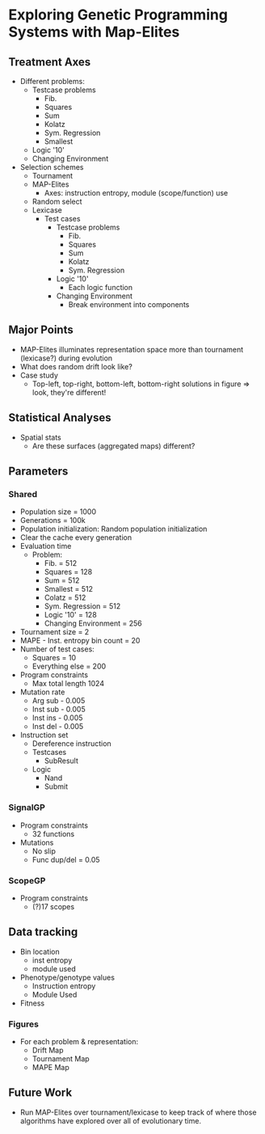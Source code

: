 # Exploring Genetic Programming Systems with Map-Elites

## Treatment Axes
- Different problems:
  - Testcase problems
    - Fib. 
    - Squares
    - Sum
    - Kolatz
    - Sym. Regression
    - Smallest
  - Logic '10'
  - Changing Environment
- Selection schemes
  - Tournament
  - MAP-Elites
    - Axes: instruction entropy, module (scope/function) use
  - Random select
  - Lexicase
    - Test cases
        - Testcase problems
          - Fib. 
          - Squares
          - Sum
          - Kolatz
          - Sym. Regression
        - Logic '10'
          - Each logic function
        - Changing Environment
          - Break environment into components

## Major Points
- MAP-Elites illuminates representation space more than tournament (lexicase?) during evolution
- What does random drift look like? 
- Case study
  - Top-left, top-right, bottom-left, bottom-right solutions in figure => look, they're different!

## Statistical Analyses
- Spatial stats
  - Are these surfaces (aggregated maps) different? 

## Parameters
### Shared
- Population size = 1000
- Generations = 100k
- Population initialization: Random population initialization
- Clear the cache every generation
- Evaluation time
  - Problem:
    - Fib. = 512
    - Squares = 128
    - Sum = 512
    - Smallest = 512
    - Colatz = 512
    - Sym. Regression = 512
    - Logic '10' = 128
    - Changing Environment = 256
- Tournament size = 2
- MAPE - Inst. entropy bin count = 20
- Number of test cases:
  - Squares = 10
  - Everything else = 200
- Program constraints
  - Max total length 1024
- Mutation rate
  - Arg sub - 0.005
  - Inst sub - 0.005
  - Inst ins - 0.005
  - Inst del - 0.005
- Instruction set
  - Dereference instruction
  - Testcases
    - SubResult
  - Logic
    - Nand
    - Submit

### SignalGP
- Program constraints
  - 32 functions
- Mutations
  - No slip
  - Func dup/del = 0.05

### ScopeGP
- Program constraints
  - (?)17 scopes

## Data tracking
- Bin location
  - inst entropy
  - module used
- Phenotype/genotype values
  - Instruction entropy
  - Module Used
- Fitness

### Figures
- For each problem & representation:
  - Drift Map
  - Tournament Map
  - MAPE Map

## Future Work
- Run MAP-Elites over tournament/lexicase to keep track of where those algorithms have explored over all of evolutionary time. 

